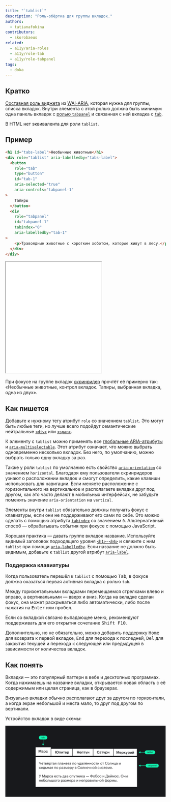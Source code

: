 ```yaml
---
title: "`tablist`"
description: "Роль-обёртка для группы вкладок."
authors:
  - tatianafokina
contributors:
  - skorobaeus
related:
  - a11y/aria-roles
  - a11y/role-tab
  - a11y/role-tabpanel
tags:
  - doka
---
```


## Кратко

[Составная роль виджета](/a11y/aria-roles/#roli-vidzhetov) из [WAI-ARIA](/a11y/aria-intro/#specifikaciya), которая нужна для группы, списка вкладок. Внутри элемента с этой ролью должна быть минимум одна панель вкладок с [ролью `tabpanel`](/a11y/role-tabpanel/) и связанная с ней вкладка с [`tab`](/a11y/role-tab/).

В HTML нет эквивалента для роли `tablist`.

## Пример

```html
<h1 id="tabs-label">Необычные животные</h1>
<div role="tablist" aria-labelledby="tabs-label">
  <button
    role="tab"
    type="button"
    id="tab-1"
    aria-selected="true"
    aria-controls="tabpanel-1"
>
    Тапиры
  </button>
  <div
    role="tabpanel"
    id="tabpanel-1"
    tabindex="0"
    aria-labelledby="tab-1"
>
    <p>Травоядные животные с коротким хоботом, которые живут в лесу.</p>
  </div>
</div>
```

<iframe title="Элемент с ролью tablist" src="demos/tablist/" height="350"></iframe>

При фокусе на группе вкладок [скринридер](/a11y/screenreaders/) прочтёт её примерно так: «Необычные животные, контрол вкладок. Тапиры, выбранная вкладка, одна из двух».

## Как пишется

Добавьте к нужному тегу атрибут `role` со значением `tablist`. Это могут быть любые теги, но лучше всего подойдут семантические нейтральные [`<div>`](/html/div/) или [`<span>`](/html/span/).

К элементу с `tablist` можно применять все [глобальные ARIA-атрибуты](/a11y/aria-attrs/#globalnye-atributy) и [`aria-multiselectable`](/a11y/aria-multiselectable/). Этот атрибут означает, что можно выбрать одновременно несколько вкладок. Без него, по умолчанию, можно выбрать только одну вкладку за раз.

Также у роли `tablist` по умолчанию есть свойство [`aria-orientation`](/a11y/aria-orientation/) со значением `horizontal`. Благодаря ему пользователи скринридеров узнают о расположении вкладок и смогут определить, какие клавиши использовать для навигации. Если меняете расположение с горизонтального на вертикальное и располагаете вкладки друг под другом, как это часто делают в мобильных интерфейсах, не забудьте поменять значение `aria-orientation` на `vertical`.

Элементы внутри `tablist` обязательно должны получать фокус с клавиатуры, если они не поддерживают его сами по себе. Это можно сделать с помощью атрибута [`tabindex`](/html/global-attrs/#tabindex) со значением `0`. Альтернативный способ — обрабатывать события при фокусе с помощью JavaScript.

Хорошая практика — давать группе вкладок название. Используйте видимый заголовок подходящего уровня [`<h1>`−`<h6>`](/html/h1-h6/) и свяжите с ним `tablist` при помощи [`aria-labelledby`](/a11y/aria-labelledby/). Если название не должно быть видимым, добавьте к `tablist` другой атрибут [`aria-label`](/a11y/aria-label/).

### Поддержка клавиатуры

Когда пользователь перешёл к `tablist` с помощью <kbd>Tab</kbd>, в фокусе должна оказаться первая активная вкладка с ролью `tab`.

Между горизонтальными вкладками перемещаемся стрелками влево и вправо, а вертикальными — вверх и вниз. Когда на вкладке сделан фокус, она может раскрываться либо автоматически, либо после нажатия на <kbd>Enter</kbd> или пробел.

Если со вкладкой связано выпадающее меню, рекомендуют поддерживать для его открытия сочетание <kbd>Shift F10</kbd>.

Дополнительно, но не обязательно, можно добавить поддержку <kbd>Home</kbd> для возврата к первой вкладке, <kbd>End</kbd> для перехода к последней, <kbd>Del</kbd> для закрытия текущей и перехода к следующей или предыдущей в зависимости от количества вкладок.

## Как понять

Вкладки — это популярный паттерн в вебе и десктопных программах. Когда нажимаешь на название вкладки, открывается новая область с её содержимым или целая страница, как в браузерах.

Визуально вкладки обычно располагают друг за другом по горизонтали, а когда экран небольшой и места мало, то друг под другом по вертикали.

Устройство вкладок в виде схемы:

![Список вкладок с ролью tablist располагается над открытым содержимым вкладки с ролью tabpanel. Группа вкладок состоит из отдельных элементов с ролями tab.](images/tabs.png)
